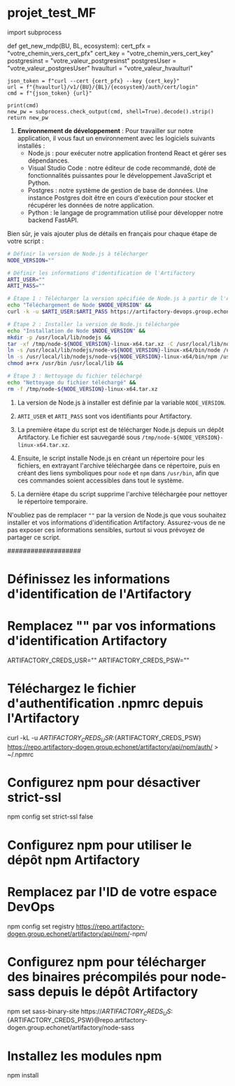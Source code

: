 # projet_test_MF
import subprocess

def get_new_mdp(BU, BL, ecosystem):
    cert_pfx = "votre_chemin_vers_cert_pfx"
    cert_key = "votre_chemin_vers_cert_key"
    postgresinst = "votre_valeur_postgresinst"
    postgresUser = "votre_valeur_postgresUser"
    hvaulturl = "votre_valeur_hvaulturl"
    
    json_token = f"curl --cert {cert_pfx} --key {cert_key}"
    url = f"{hvaulturl}/v1/{BU}/{BL}/{ecosystem}/auth/cert/login"
    cmd = f"{json_token} {url}"
    
    print(cmd)
    new_pw = subprocess.check_output(cmd, shell=True).decode().strip()
    return new_pw



1. **Environnement de développement** :
   Pour travailler sur notre application, il vous faut un environnement avec les logiciels suivants installés :
   - Node.js : pour exécuter notre application frontend React et gérer ses dépendances.
   - Visual Studio Code : notre éditeur de code recommandé, doté de fonctionnalités puissantes pour le développement JavaScript et Python.
   - Postgres : notre système de gestion de base de données. Une instance Postgres doit être en cours d'exécution pour stocker et récupérer les données de notre application.
   - Python : le langage de programmation utilisé pour développer notre backend FastAPI.

Bien sûr, je vais ajouter plus de détails en français pour chaque étape de votre script :

```bash
# Définir la version de Node.js à télécharger
NODE_VERSION=""

# Définir les informations d'identification de l'Artifactory
ARTI_USER=""
ARTI_PASS=""

# Étape 1 : Télécharger la version spécifiée de Node.js à partir de l'Artifactory
echo "Téléchargement de Node $NODE_VERSION" &&
curl -k -u $ARTI_USER:$ARTI_PASS https://artifactory-devops.group.echonet.net.intra/artifactory/common-generic/nodejs/$NODE_VERSION/node-v$NODE_VERSION-linux-x64.tar.xz -o /tmp/node-${NODE_VERSION}-linux-x64.tar.xz

# Étape 2 : Installer la version de Node.js téléchargée
echo "Installation de Node $NODE_VERSION" &&
mkdir -p /usr/local/lib/nodejs &&
tar -xf /tmp/node-${NODE_VERSION}-linux-x64.tar.xz -C /usr/local/lib/nodejs &&
ln -s /usr/local/lib/nodejs/node-v${NODE_VERSION}-linux-x64/bin/node /usr/bin/node &&
ln -s /usr/local/lib/nodejs/node-v${NODE_VERSION}-linux-x64/bin/npm /usr/bin/npm &&
chmod a+rx /usr/bin /usr/local/lib &&

# Étape 3 : Nettoyage du fichier téléchargé
echo "Nettoyage du fichier téléchargé" &&
rm -f /tmp/node-${NODE_VERSION}-linux-x64.tar.xz
```

1. La version de Node.js à installer est définie par la variable `NODE_VERSION`. 

2. `ARTI_USER` et `ARTI_PASS` sont vos identifiants pour Artifactory. 

3. La première étape du script est de télécharger Node.js depuis un dépôt Artifactory. Le fichier est sauvegardé sous `/tmp/node-${NODE_VERSION}-linux-x64.tar.xz`.

4. Ensuite, le script installe Node.js en créant un répertoire pour les fichiers, en extrayant l'archive téléchargée dans ce répertoire, puis en créant des liens symboliques pour `node` et `npm` dans `/usr/bin`, afin que ces commandes soient accessibles dans tout le système.

5. La dernière étape du script supprime l'archive téléchargée pour nettoyer le répertoire temporaire.

N'oubliez pas de remplacer `""` par la version de Node.js que vous souhaitez installer et vos informations d'identification Artifactory. Assurez-vous de ne pas exposer ces informations sensibles, surtout si vous prévoyez de partager ce script.




###################

# Définissez les informations d'identification de l'Artifactory
# Remplacez "" par vos informations d'identification Artifactory
ARTIFACTORY_CREDS_USR=""
ARTIFACTORY_CREDS_PSW=""

# Téléchargez le fichier d'authentification .npmrc depuis l'Artifactory
curl -kL -u ${ARTIFACTORY_CREDS_USR}:${ARTIFACTORY_CREDS_PSW} https://repo.artifactory-dogen.group.echonet/artifactory/api/npm/auth/ > ~/.npmrc

# Configurez npm pour désactiver strict-ssl
npm config set strict-ssl false

# Configurez npm pour utiliser le dépôt npm Artifactory
# Remplacez <DevopsSpaceId> par l'ID de votre espace DevOps
npm config set registry https://repo.artifactory-dogen.group.echonet/artifactory/api/npm/<DevopsSpaceId>-npm/

# Configurez npm pour télécharger des binaires précompilés pour node-sass depuis le dépôt Artifactory
npm set sass-binary-site https://${ARTIFACTORY_CREDS_US}:${ARTIFACTORY_CREDS_PSW}@repo.artifactory-dogen.group.echonet/artifactory/node-sass

# Installez les modules npm
npm install
